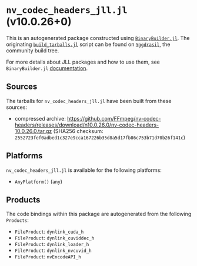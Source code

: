 # `nv_codec_headers_jll.jl` (v10.0.26+0)

This is an autogenerated package constructed using [`BinaryBuilder.jl`](https://github.com/JuliaPackaging/BinaryBuilder.jl). The originating [`build_tarballs.jl`](https://github.com/JuliaPackaging/Yggdrasil/blob/65a4246a0a067c9ff6f24fb7aa28bc9538c43d78/N/nv_codec_headers/build_tarballs.jl) script can be found on [`Yggdrasil`](https://github.com/JuliaPackaging/Yggdrasil/), the community build tree.

For more details about JLL packages and how to use them, see `BinaryBuilder.jl` [documentation](https://juliapackaging.github.io/BinaryBuilder.jl/dev/jll/).

## Sources

The tarballs for `nv_codec_headers_jll.jl` have been built from these sources:

* compressed archive: https://github.com/FFmpeg/nv-codec-headers/releases/download/n10.0.26.0/nv-codec-headers-10.0.26.0.tar.gz (SHA256 checksum: `2552723fef0adbed1c327e9cca167226b35d8a5d17fb86c753b71d70b26f141c`)

## Platforms

`nv_codec_headers_jll.jl` is available for the following platforms:

* `AnyPlatform()` (`any`)

## Products

The code bindings within this package are autogenerated from the following `Products`:

* `FileProduct`: `dynlink_cuda_h`
* `FileProduct`: `dynlink_cuviddec_h`
* `FileProduct`: `dynlink_loader_h`
* `FileProduct`: `dynlink_nvcuvid_h`
* `FileProduct`: `nvEncodeAPI_h`
